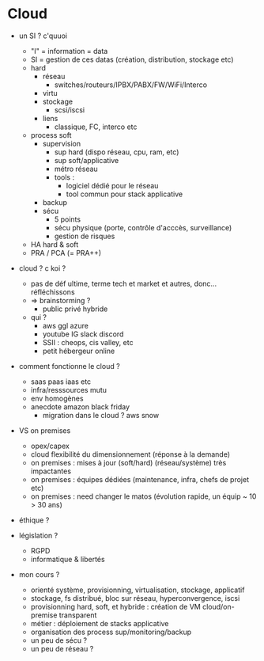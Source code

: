 # Cloud

* un SI ? c'quuoi
    * "I" = information = data
    * SI = gestion de ces datas (création, distribution, stockage etc)
    * hard
        * réseau 
            * switches/routeurs/IPBX/PABX/FW/WiFi/Interco
        * virtu
        * stockage
            * scsi/iscsi
        * liens
            * classique, FC, interco etc
    * process soft
        * supervision 
            * sup hard (dispo réseau, cpu, ram, etc)
            * sup soft/applicative
            * métro réseau
            * tools :
                * logiciel dédié pour le réseau
                * tool commun pour stack applicative
        * backup
        * sécu
            * 5 points
            * sécu physique (porte, contrôle d'acccès, surveillance)
            * gestion de risques
    * HA hard & soft
    * PRA / PCA (= PRA++)

* cloud ? c koi ?
    * pas de déf ultime, terme tech et market et autres, donc... réfléchissons
    * => brainstorming ?
        * public privé hybride
    * qui ?
        * aws ggl azure
        * youtube IG slack discord
        * SSII : cheops, cis valley, etc
        * petit hébergeur online


* comment fonctionne le cloud ?
    * saas paas iaas etc
    * infra/resssources mutu
    * env homogènes
    * anecdote amazon black friday
        * migration dans le cloud ? aws snow


* VS on premises
    * opex/capex
    * cloud flexibilité du dimensionnement (réponse à la demande)
    * on premises : mises à jour (soft/hard) (réseau/système) très impactantes
    * on premises : équipes dédiées (maintenance, infra, chefs de projet etc)
    * on premises : need changer le matos (évolution rapide, un équip ~ 10 > 30 ans)

* éthique ?

* législation ?
    * RGPD
    * informatique & libertés

* mon cours ?
    * orienté système, provisionning, virtualisation, stockage, applicatif
    * stockage, fs distribué, bloc sur réseau, hyperconvergence, iscsi
    * provisionning hard, soft, et hybride : création de VM cloud/on-premise transparent
    * métier : déploiement de stacks applicative
    * organisation des process sup/monitoring/backup
    * un peu de sécu ?
    * un peu de réseau ?

